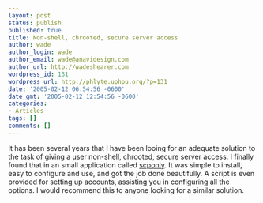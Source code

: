 ```yaml
---
layout: post
status: publish
published: true
title: Non-shell, chrooted, secure server access
author: wade
author_login: wade
author_email: wade@anavidesign.com
author_url: http://wadeshearer.com
wordpress_id: 131
wordpress_url: http://phlyte.uphpu.org/?p=131
date: '2005-02-12 06:54:56 -0600'
date_gmt: '2005-02-12 12:54:56 -0600'
categories:
- Articles
tags: []
comments: []
---
```

<p>It has been several years that I have been looing for an adequate solution to the task of giving a user non-shell, chrooted, secure server access. I finally found that in an small application called <a href="http://www.sublimation.org/scponly/">scponly</a>. It was simple to <a>install</a>, easy to configure and use, and got the job done beautifully. A script is even provided for setting up accounts, assisting you in configuring all the options. I would recommend this to anyone looking for a similar solution.</p>
